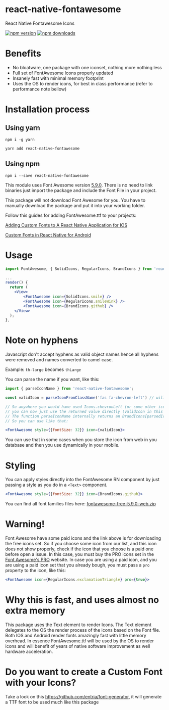 # react-native-fontawesome
React Native Fontawesome Icons

[![npm version](https://img.shields.io/npm/v/react-native-fontawesome.svg?style=flat-square)](https://www.npmjs.com/package/react-native-fontawesome)
[![npm downloads](https://img.shields.io/npm/dm/react-native-fontawesome.svg?style=flat-square)](https://www.npmjs.com/package/react-native-fontawesome)

# Benefits
- No bloatware, one package with one iconset, nothing more nothing less
- Full set of FontAwesome Icons properly updated
- Insanely fast with minimal memory footprint
- Uses the OS to render icons, for best in class performance (refer to performance note bellow)

# Installation process

## Using yarn
`npm i -g yarn`

`yarn add react-native-fontawesome`

## Using npm
`npm i --save react-native-fontawesome`

This module uses Font Awesome version [5.9.0](https://github.com/FortAwesome/Font-Awesome/releases/tag/5.9.0). There is no need to link binaries just import the package and include the Font File in your project.

This package will not download Font Awesome for you. You have to manually download the package and put it into your working folder.

Follow this guides for adding FontAwesome.ttf to your projects:

[Adding Custom Fonts to A React Native Application for IOS](https://medium.com/@dabit3/adding-custom-fonts-to-react-native-b266b41bff7f)

[Custom Fonts in React Native for Android](https://medium.com/@gattermeier/custom-fonts-in-react-native-for-android-b8a331a7d2a7)


# Usage
```jsx
import FontAwesome, { SolidIcons, RegularIcons, BrandIcons } from 'react-native-fontawesome';

...
render() {
  return (
    <View>
        <FontAwesome icon={SolidIcons.smile} />
        <FontAwesome icon={RegularIcons.smileWink} />
        <FontAwesome icon={BrandIcons.github} />
    </View>
  );
},
```

# Note on hyphens
Javascript don't accept hyphens as valid object names hence all hyphens were removed and
names converted to camel case.

Example: `th-large` becomes `thLarge`

You can parse the name if you want, like this:

```jsx
import { parseIconName } from 'react-native-fontawesome';

const validIcon = parseIconFromClassName('fas fa-chevron-left') // will be parsed to chevronLeft

// So anywhere you would have used Icons.chevronLeft (or some other icon name) 
// you can now just use the returned value directly (validIcon in this example).  
// The function parseIconName internally returns an BrandIcons[parsedIconName] or SolidIcons[parsedIconName] or RegularIcons[parsedIconName] result.
// So you can use like that:

<FontAwesome style={{fontSize: 32}} icon={validIcon}>
```

You can use that in some cases when you store the icon from web in you database and then you use dynamically in your mobile.

# Styling
You can apply styles directly into the FontAwesome RN component by just passing a style as you do in a `<Text>` component.

```jsx
<FontAwesome style={{fontSize: 32}} icon={BrandIcons.github}>
```

You can find all font families files here: [fontawesome-free-5.9.0-web.zip](https://use.fontawesome.com/releases/v5.9.0/fontawesome-free-5.9.0-web.zip)

# Warning!

Font Awesome have some paid icons and the link above is for downloading the free icons set.
So if you choose some icon from our list, and this icon does not show properly, check
if the icon that you choose is a paid one before open a issue. In this case, you must 
buy the PRO icons set in the [Font Awesome's PRO](https://fontawesome.com/pro) website.
In case you are using a paid icon, and you are using a paid icon set that you already
bough, you must pass a `pro` property to the icon, like this:

```jsx
<FontAwesome icon={RegularIcons.exclamationTriangle} pro={true}>
```

# Why this is fast, and uses almost no extra memory
This package uses the Text element to render Icons. The Text element delegates
to the OS the render process of the icons based on the Font file.
Both IOS and Android render fonts amazingly fast with little memory overhead. In essence
FontAwesome.ttf will be used by the OS to render icons and will benefit of years
of native software improvement as well hardware acceleration.

# Do you want to create a Custom Font with your Icons?

Take a look on this https://github.com/entria/font-generator, it will generate a TTF font to be used much like this package

